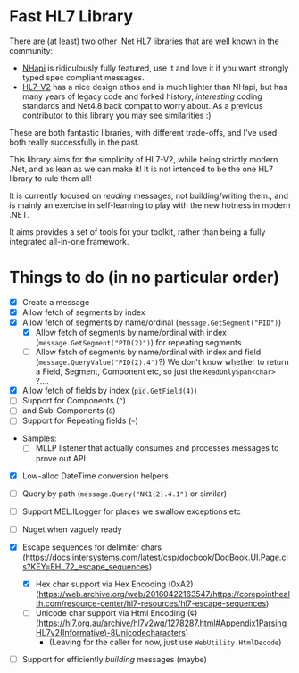# Fast HL7 Library

There are (at least) two other .Net HL7 libraries that are well known in the community:
- [NHapi](https://github.com/nHapiNET/nHapi) is ridiculously fully featured, use it and love it if you want strongly typed spec compliant messages.
- [HL7-V2](https://github.com/Efferent-Health/HL7-V2) has a nice design ethos and is much lighter than NHapi, but has many years of legacy code and forked history, _interesting_ coding standards and Net4.8 back compat to worry about.  As a previous contributor to this library you may see similarities :)

These are both fantastic libraries, with different trade-offs, and I've used both really successfully in the past.

This library aims for the simplicity of HL7-V2, while being strictly modern .Net, and as lean as we can make it!  It is not intended to be the one HL7 library to rule them all!

It is currently focused on _reading_ messages, not building/writing them., and is mainly an exercise in self-learning to play with 
the new hotness in modern .NET.

It aims provides a set of tools for your toolkit, rather than being a fully integrated all-in-one framework.
 
# Things to do (in no particular order)

- [x] Create a message
- [x] Allow fetch of segments by index
- [x] Allow fetch of segments by name/ordinal (`message.GetSegment("PID")`)
  - [x] Allow fetch of segments by name/ordinal with index (`message.GetSegment("PID(2)")`) for repeating segments
  - [ ] Allow fetch of segments by name/ordinal with index and field (`message.QueryValue("PID(2).4")`?)  We don't know whether to return a Field, Segment, Component etc, so just the `ReadOnlySpan<char>` ?.... 
- [x] Allow fetch of fields by index (`pid.GetField(4)`)
- [ ] Support for Components (`^`)
- [ ] and Sub-Components (`&`)
- [ ] Support for Repeating fields (`~`)
- Samples: 
  - [ ] MLLP listener that actually consumes and processes messages to prove out API 
- [x] Low-alloc DateTime conversion helpers
- [ ] Query by path (`message.Query("NK1(2).4.1")` or similar)
- [ ] Support MEL.ILogger for places we swallow exceptions etc
- [ ] Nuget when vaguely ready
 
- [x] Escape sequences for delimiter chars (https://docs.intersystems.com/latest/csp/docbook/DocBook.UI.Page.cls?KEY=EHL72_escape_sequences)
  - [x] Hex char support via Hex Encoding (0xA2) (https://web.archive.org/web/20160422163547/https://corepointhealth.com/resource-center/hl7-resources/hl7-escape-sequences)
  - [ ] Unicode char support via Html Encoding (&#162;) (https://hl7.org.au/archive/hl7v2wg/1278287.html#Appendix1ParsingHL7v2(Informative)-8Unicodecharacters) 
    - (Leaving for the caller for now, just use `WebUtility.HtmlDecode`)

- [ ] Support for efficiently _building_ messages (maybe)
